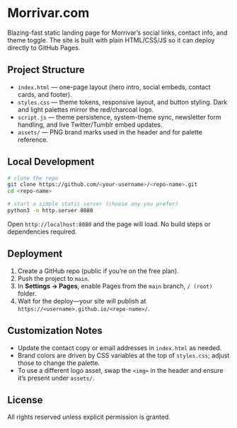 # Morrivar.com

Blazing-fast static landing page for Morrivar’s social links, contact info, and theme toggle. The site is built with plain HTML/CSS/JS so it can deploy directly to GitHub Pages.

## Project Structure

- `index.html` — one-page layout (hero intro, social embeds, contact cards, and footer).
- `styles.css` — theme tokens, responsive layout, and button styling. Dark and light palettes mirror the red/charcoal logo.
- `script.js` — theme persistence, system-theme sync, newsletter form handling, and live Twitter/Tumblr embed updates.
- `assets/` — PNG brand marks used in the header and for palette reference.

## Local Development

```bash
# clone the repo
git clone https://github.com/<your-username>/<repo-name>.git
cd <repo-name>

# start a simple static server (choose any you prefer)
python3 -m http.server 8080
```

Open `http://localhost:8080` and the page will load. No build steps or dependencies required.

## Deployment

1. Create a GitHub repo (public if you’re on the free plan).
2. Push the project to `main`.
3. In **Settings → Pages**, enable Pages from the `main` branch, `/ (root)` folder.
4. Wait for the deploy—your site will publish at `https://<username>.github.io/<repo-name>/`.

## Customization Notes

- Update the contact copy or email addresses in `index.html` as needed.
- Brand colors are driven by CSS variables at the top of `styles.css`; adjust those to change the palette.
- To use a different logo asset, swap the `<img>` in the header and ensure it’s present under `assets/`.

## License

All rights reserved unless explicit permission is granted.
